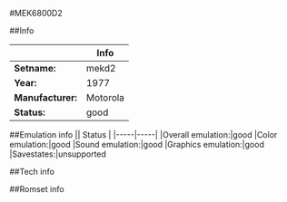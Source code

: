#MEK6800D2

##Info

||Info|
|-----|-----|
|**Setname:**|mekd2
|**Year:**|1977
|**Manufacturer:**|Motorola
|**Status:**|good

##Emulation info
|| Status |
|-----|-----|
|Overall emulation:|good
|Color emulation:|good
|Sound emulation:|good
|Graphics emulation:|good
|Savestates:|unsupported

##Tech info

##Romset info

<!--- START OF EDITED COMMENT DO NOT TOUCH TEXT ABOVE-->
